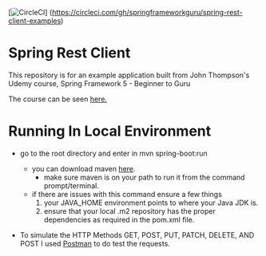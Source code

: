 [![CircleCI](https://circleci.com/gh/springframeworkguru/spring-rest-client-examples.svg?style=svg)]
(https://circleci.com/gh/springframeworkguru/spring-rest-client-examples)
# Spring Rest Client

This repository is for an example application built from John Thompson's Udemy course, Spring Framework 5 - Beginner to Guru

The course can be seen [here.](http://courses.springframework.guru/p/spring-framework-5-begginer-to-guru/?product_id=363173)

# Running In Local Environment

- go to the root directory and enter in mvn spring-boot:run
    - you can download maven [here](https://maven.apache.org/download.cgi).
        - make sure maven is on your path to run it from the command prompt/terminal.
    - if there are issues with this command ensure a few things
        1) your JAVA_HOME environment points to where your Java JDK is.
        2) ensure that your local .m2 repository has the proper dependencies as required in the pom.xml file. 
        
- To simulate the HTTP Methods GET, POST, PUT, PATCH, DELETE, AND POST I used [Postman](https://www.getpostman.com/apps) 
to do test the requests.       